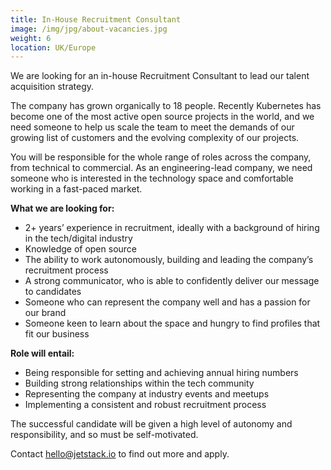 ```yaml
---
title: In-House Recruitment Consultant
image: /img/jpg/about-vacancies.jpg
weight: 6
location: UK/Europe
---
```


We are looking for an in-house Recruitment Consultant to lead our talent acquisition strategy.

The company has grown organically to 18 people. Recently Kubernetes has become one of the most active open source projects in the world, and we need someone to help us scale the team to meet the demands of our growing list of customers and the evolving complexity of our projects.

You will be responsible for the whole range of roles across the company, from technical to commercial. As an engineering-lead company, we need someone who is interested in the technology space and comfortable working in a fast-paced market.

**What we are looking for:**

* 2+ years’ experience in recruitment, ideally with a background of hiring in the tech/digital industry
* Knowledge of open source
* The ability to work autonomously, building and leading the company’s recruitment process
* A strong communicator, who is able to confidently deliver our message to candidates
* Someone who can represent the company well and has a passion for our brand
* Someone keen to learn about the space and hungry to find profiles that fit our business

**Role will entail:**

* Being responsible for setting and achieving annual hiring numbers
* Building strong relationships within the tech community
* Representing the company at industry events and meetups
* Implementing a consistent and robust recruitment process

The successful candidate will be given a high level of autonomy and responsibility, and so must be self-motivated.

Contact <a href="mailto:hello@jetstack.io">hello@jetstack.io</a> to find out more and apply.